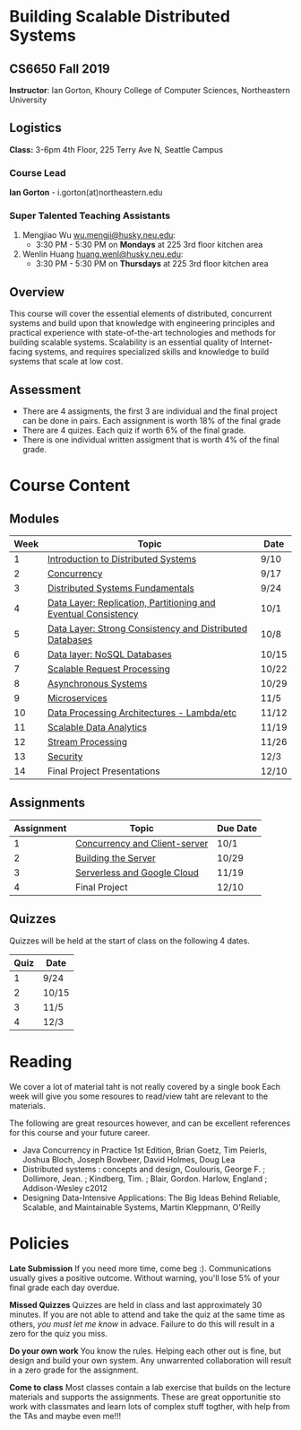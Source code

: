 # Building Scalable Distributed Systems

## CS6650 Fall 2019
**Instructor**: Ian Gorton, Khoury College of Computer Sciences, Northeastern University

## Logistics
**Class:** 3-6pm 4th Floor, 225 Terry Ave N, Seattle Campus

### Course Lead
**Ian Gorton** - i.gorton(at)northeastern.edu

### Super Talented Teaching Assistants
1. Mengjiao Wu <wu.mengji@husky.neu.edu>:
   - 3:30 PM - 5:30 PM on **Mondays** at 225 3rd floor kitchen area
1. Wenlin Huang <huang.wenl@husky.neu.edu>:
   - 3:30 PM - 5:30 PM on **Thursdays** at 225 3rd floor kitchen area

## Overview
This course will cover the essential elements of distributed, concurrent systems and build upon that
knowledge with engineering principles and practical experience with state-of-the-art technologies and
methods for building scalable systems. Scalability is an essential quality of Internet-facing systems, and
requires specialized skills and knowledge to build systems that scale at low cost. 

## Assessment
* There are 4 assigments, the first 3 are individual and the final project can be done in pairs. Each assignment is worth 18% of the final grade
* There are 4 quizes. Each quiz if worth 6% of the final grade.
* There is one individual written assigment that is worth 4% of the final grade.

# Course Content

## Modules

Week | Topic | Date
---- | ----- | ----
1  | [Introduction to Distributed Systems](https://gortonator.github.io/bsds-6650/Week-1) | 9/10
2  | [Concurrency](http://gortonator.github.io/bsds-6650/Week-2) | 9/17
3  | [Distributed Systems Fundamentals](http://gortonator.github.io/bsds-6650/Week-3) | 9/24
4  | [Data Layer: Replication, Partitioning and Eventual Consistency](http://gortonator.github.io/bsds-6650/Week-4) | 10/1
5  | [Data Layer: Strong Consistency and Distributed Databases](http://gortonator.github.io/bsds-6650/Week-5) | 10/8
6  | [Data layer: NoSQL Databases](http://gortonator.github.io/bsds-6650/Week-6) | 10/15
7  | [Scalable Request Processing](http://gortonator.github.io/bsds-6650/Week-7) | 10/22
8  | [Asynchronous Systems](http://gortonator.github.io/bsds-6650/Week-8) | 10/29
9  | [Microservices](http://gortonator.github.io/bsds-6650/Week-9) | 11/5
10 | [Data Processing Architectures - Lambda/etc](http://gortonator.github.io/bsds-6650/Week-10) | 11/12
11 | [Scalable Data Analytics](http://gortonator.github.io/bsds-6650/Week-11) | 11/19
12 | [Stream Processing](http://gortonator.github.io/bsds-6650/Week-12) | 11/26
13 | [Security](http://gortonator.github.io/bsds-6650/Week-13) | 12/3
14 | Final Project Presentations | 12/10

## Assignments

Assignment | Topic | Due Date
---------- | ----- | --------
1 | [Concurrency and Client-server](https://gortonator.github.io/bsds-6650/assignments-2019/Assignment-1) | 10/1
2 | [Building the Server](https://gortonator.github.io/bsds-6650/assignments-2019/Assignment-2) | 10/29
3 | [Serverless and Google Cloud](https://gortonator.github.io/bsds-6650/assignments-2019/Assignment-2) | 11/19
4 | Final Project | 12/10

## Quizzes
Quizzes will be held at the start of class on the following 4 dates.

Quiz | Date
---- | ----
1 | 9/24
2 | 10/15
3 | 11/5
4 | 12/3

# Reading
We cover a lot of material taht is not really covered by a single book Each week will give you some resoures to read/view taht are relevant to the materials. 

The following are great resources however, and can be excellent references for this course and your future career.

* Java Concurrency in Practice 1st Edition, Brian Goetz, Tim Peierls, Joshua Bloch, Joseph Bowbeer, David Holmes, Doug Lea
* Distributed systems : concepts and design, Coulouris, George F. ; Dollimore, Jean. ; Kindberg, Tim. ; Blair, Gordon. Harlow, England ; Addison-Wesley c2012
* Designing Data-Intensive Applications: The Big Ideas Behind Reliable, Scalable, and Maintainable Systems, Martin Kleppmann, O'Reilly

# Policies

**Late Submission**
If you need more time, come beg :). Communications usually gives a positive outcome.
Without warning, you'll lose 5% of your final grade each day overdue. 

**Missed Quizzes**
Quizzes are held in class and last approximately 30 minutes. If you are not able to attend and take the quiz at the same time as others, _you must let me know_ in advace. Failure to do this will result in a zero for the quiz you miss. 

**Do your own work**
You know the rules. Helping each other out is fine, but design and build your own system. Any unwarrented collaboration will result in a zero grade for the assignment. 

**Come to class**
Most classes contain a lab exercise that builds on the lecture materials and supports the assignments. These are great opportunitie sto work with classmates and learn lots of complex stuff togther, with help from the TAs and maybe even me!!!
